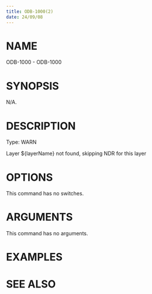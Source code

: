 ```yaml
---
title: ODB-1000(2)
date: 24/09/08
---
```


# NAME

ODB-1000 - ODB-1000

# SYNOPSIS

N/A.

# DESCRIPTION

Type: WARN

Layer ${layerName} not found, skipping NDR for this layer

# OPTIONS

This command has no switches.

# ARGUMENTS

This command has no arguments.

# EXAMPLES

# SEE ALSO
